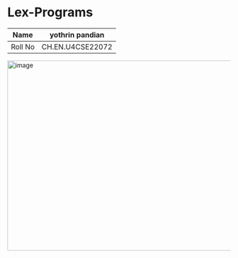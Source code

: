 # Lex-Programs


| Name    | yothrin pandian |
| -------- | ------- |
| Roll No  | CH.EN.U4CSE22072  |

<img width="734" height="429" alt="image" src="https://github.com/user-attachments/assets/cc9b1025-4070-432e-9ce6-254a68126b58" />



